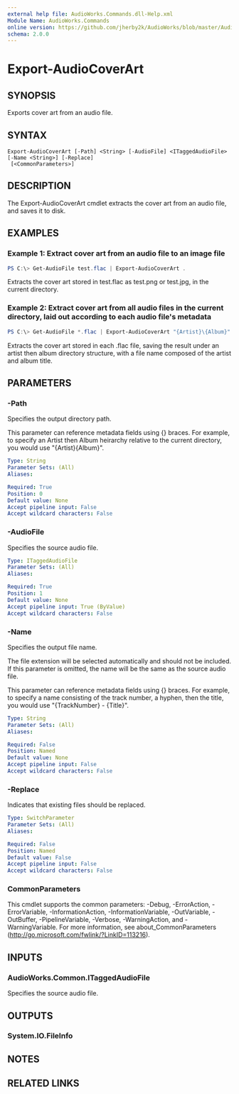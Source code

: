 ```yaml
---
external help file: AudioWorks.Commands.dll-Help.xml
Module Name: AudioWorks.Commands
online version: https://github.com/jherby2k/AudioWorks/blob/master/AudioWorks/src/AudioWorks.Commands/docs/Export-AudioCoverArt.md
schema: 2.0.0
---
```


# Export-AudioCoverArt

## SYNOPSIS
Exports cover art from an audio file.

## SYNTAX

```
Export-AudioCoverArt [-Path] <String> [-AudioFile] <ITaggedAudioFile> [-Name <String>] [-Replace]
 [<CommonParameters>]
```

## DESCRIPTION
The Export-AudioCoverArt cmdlet extracts the cover art from an audio file, and saves it to disk.

## EXAMPLES

### Example 1: Extract cover art from an audio file to an image file
```powershell
PS C:\> Get-AudioFile test.flac | Export-AudioCoverArt .
```

Extracts the cover art stored in test.flac as test.png or test.jpg, in the current directory.

### Example 2: Extract cover art from all audio files in the current directory, laid out according to each audio file's metadata
```powershell
PS C:\> Get-AudioFile *.flac | Export-AudioCoverArt "{Artist}\{Album}" -Name "{Artist} - {Album}"
```

Extracts the cover art stored in each .flac file, saving the result under an artist then album directory structure, with a file name composed of the artist and album title.

## PARAMETERS

### -Path
Specifies the output directory path.

This parameter can reference metadata fields using {} braces. For example, to specify an Artist then Album heirarchy relative to the current directory, you would use "{Artist}\{Album}".

```yaml
Type: String
Parameter Sets: (All)
Aliases:

Required: True
Position: 0
Default value: None
Accept pipeline input: False
Accept wildcard characters: False
```

### -AudioFile
Specifies the source audio file.

```yaml
Type: ITaggedAudioFile
Parameter Sets: (All)
Aliases:

Required: True
Position: 1
Default value: None
Accept pipeline input: True (ByValue)
Accept wildcard characters: False
```

### -Name
Specifies the output file name.

The file extension will be selected automatically and should not be included. If this parameter is omitted, the name will be the same as the source audio file.

This parameter can reference metadata fields using {} braces. For example, to specify a name consisting of the track number, a hyphen, then the title, you would use "{TrackNumber} - {Title}".

```yaml
Type: String
Parameter Sets: (All)
Aliases:

Required: False
Position: Named
Default value: None
Accept pipeline input: False
Accept wildcard characters: False
```

### -Replace
Indicates that existing files should be replaced.

```yaml
Type: SwitchParameter
Parameter Sets: (All)
Aliases:

Required: False
Position: Named
Default value: False
Accept pipeline input: False
Accept wildcard characters: False
```

### CommonParameters
This cmdlet supports the common parameters: -Debug, -ErrorAction, -ErrorVariable, -InformationAction, -InformationVariable, -OutVariable, -OutBuffer, -PipelineVariable, -Verbose, -WarningAction, and -WarningVariable.
For more information, see about_CommonParameters (http://go.microsoft.com/fwlink/?LinkID=113216).

## INPUTS

### AudioWorks.Common.ITaggedAudioFile
Specifies the source audio file.

## OUTPUTS

### System.IO.FileInfo
## NOTES

## RELATED LINKS
